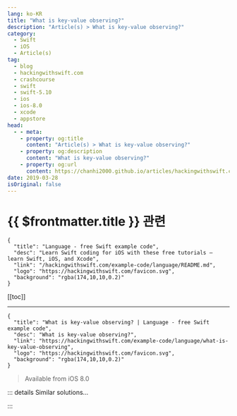 ```yaml
---
lang: ko-KR
title: "What is key-value observing?"
description: "Article(s) > What is key-value observing?"
category:
  - Swift
  - iOS
  - Article(s)
tag: 
  - blog
  - hackingwithswift.com
  - crashcourse
  - swift
  - swift-5.10
  - ios
  - ios-8.0
  - xcode
  - appstore
head:
  - - meta:
    - property: og:title
      content: "Article(s) > What is key-value observing?"
    - property: og:description
      content: "What is key-value observing?"
    - property: og:url
      content: https://chanhi2000.github.io/articles/hackingwithswift.com/example-code/language/what-is-key-value-observing.html
date: 2019-03-28
isOriginal: false
---
```


# {{ $frontmatter.title }} 관련

```component VPCard
{
  "title": "Language - free Swift example code",
  "desc": "Learn Swift coding for iOS with these free tutorials – learn Swift, iOS, and Xcode",
  "link": "/hackingwithswift.com/example-code/language/README.md",
  "logo": "https://hackingwithswift.com/favicon.svg",
  "background": "rgba(174,10,10,0.2)"
}
```

[[toc]]

---

```component VPCard
{
  "title": "What is key-value observing? | Language - free Swift example code",
  "desc": "What is key-value observing?",
  "link": "https://hackingwithswift.com/example-code/language/what-is-key-value-observing",
  "logo": "https://hackingwithswift.com/favicon.svg",
  "background": "rgba(174,10,10,0.2)"
}
```

> Available from iOS 8.0

<!-- TODO: 작성 -->

<!-- 
Key-value observing is the ability for Swift to attach code to variables, so that whenever the variable is changed the code runs. It’s similar to property observers (`willSet` and `didSet` ), except KVO is for adding observers *outside* of the type definition.

KVO isn’t terribly nice in pure Swift code, because it relies on the Objective-C runtime – you need to use `@objc` classes that inherit from `NSObject`, then mark each of your properties with `@objc dynamic`.

For example, we could create a `Person` class like this:

```swift
@objc class Person: NSObject {
    @objc dynamic var name = "Taylor Swift"
}

let taylor = Person()
```

You could then observe that user’s name changing like this:

```swift
taylor.observe(\Person.name, options: .new) { person, change in
    print("I'm now called \(person.name)")
}
```

That asks Swift to watch for new values coming in, then prints the person’s name as soon as the new value is set.

To try it out, just change the person’s name to something else:

```swift
taylor.name = "Justin Bieber"
```

That will print “I’m now called Justin Bieber.”

Although KVO is unpleasant in pure Swift code, it’s better when working with Apple’s own APIs – they are all automatically both `@objc` and `dynamic` because they are written in Objective-C. 

However, one warning: even though large parts of UIKit might work with KVO, this is a coincidence rather than a promise – Apple make no guarantees about UIKit remaining KVO-compatible in the future.

-->

::: details Similar solutions…

<!--
/quick-start/swiftui/how-to-detect-and-respond-to-key-press-events">How to detect and respond to key press events 
/quick-start/swiftui/how-to-activate-different-button-behaviors-when-a-modifier-key-is-pressed">How to activate different button behaviors when a modifier key is pressed 
/example-code/uikit/how-to-detect-keyboard-input-using-pressesbegan-and-pressesended">How to detect keyboard input using pressesBegan() and pressesEnded() 
/example-code/strings/how-to-calculate-the-rot13-of-a-string">How to calculate the ROT13 of a string 
/example-code/uikit/how-to-use-uikeycommand-to-add-keyboard-shortcuts">How to use UIKeyCommand to add keyboard shortcuts</a>
-->

:::

